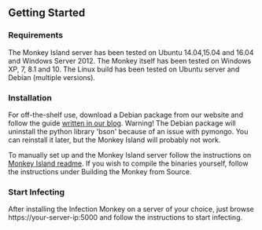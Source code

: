 
Getting Started
---------------

### Requirements

The Monkey Island server has been tested on Ubuntu 14.04,15.04 and 16.04 and Windows Server 2012.
The Monkey itself has been tested on Windows XP, 7, 8.1 and 10. The Linux build has been tested on Ubuntu server and Debian (multiple versions).

### Installation

For off-the-shelf use, download a Debian package from our website and follow the guide [written in our blog](https://www.guardicore.com/2016/07/infection-monkey-loose-2/).
Warning! The Debian package will uninstall the python library 'bson' because of an issue with pymongo. You can reinstall it later, but the Monkey Island will probably not work.

To manually set up and the Monkey Island server follow the instructions on [Monkey Island readme](monkey_island/readme.txt). If you wish to compile the binaries yourself, follow the instructions under Building the Monkey from Source.

### Start Infecting

After installing the Infection Monkey on a server of your choice, just browse https://your-server-ip:5000 and follow the instructions to start infecting.